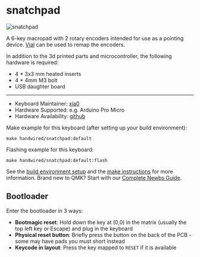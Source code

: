 # snatchpad

![snatchpad](https://github.com/xia0/keeb_files/blob/main/snatchpad/images/20220213_0004.jpg?raw=true)

A 6-key macropad with 2 rotary encoders intended for use as a pointing device. [Vial](https://github.com/vial-kb/vial-qmk) can be used to remap the encoders.

In addition to the 3d printed parts and microcontroller, the following hardware is required:
* 4 * 3x3 mm heated inserts
* 4 * 4mm M3 bolt
* USB daughter board

---

* Keyboard Maintainer: [xia0](https://github.com/xia0)
* Hardware Supported: e.g. Arduino Pro Micro
* Hardware Availability: [github](https://github.com/xia0/keeb_files/tree/main/snatchpad)

Make example for this keyboard (after setting up your build environment):

    make handwired/snatchpad:default

Flashing example for this keyboard:

    make handwired/snatchpad:default:flash

See the [build environment setup](https://docs.qmk.fm/#/getting_started_build_tools) and the [make instructions](https://docs.qmk.fm/#/getting_started_make_guide) for more information. Brand new to QMK? Start with our [Complete Newbs Guide](https://docs.qmk.fm/#/newbs).

## Bootloader

Enter the bootloader in 3 ways:

* **Bootmagic reset**: Hold down the key at (0,0) in the matrix (usually the top left key or Escape) and plug in the keyboard
* **Physical reset button**: Briefly press the button on the back of the PCB - some may have pads you must short instead
* **Keycode in layout**: Press the key mapped to `RESET` if it is available
